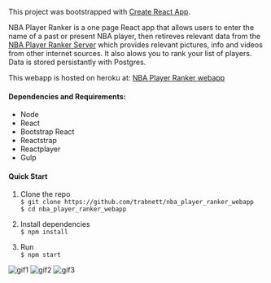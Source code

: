 This project was bootstrapped with [Create React App](https://github.com/facebook/create-react-app).

NBA Player Ranker is a one page React app that allows users to enter the name of a past or present NBA player, then retireves relevant data from the [NBA Player Ranker Server](https://github.com/trabnett/nba-player-ranker-server) which provides relevant pictures, info and videos from other internet sources. It also alows you to rank your list of players. Data is stored persistantly with Postgres.

This webapp is hosted on heroku at:
[NBA Player Ranker webapp](https://nba-player-ranker.herokuapp.com/)

#### Dependencies and Requirements:

+ Node
+ React
+ Bootstrap React
+ Reactstrap
+ Reactplayer
+ Gulp


#### Quick Start
1. Clone the repo  
``
 $ git clone https://github.com/trabnett/nba_player_ranker_webapp  
``  
``
 $ cd nba_player_ranker_webapp  
``

2. Install dependencies  
``
$ npm install  
``
3. Run  
``
$ npm start  
``

![gif1](https://github.com/trabnett/nba_player_ranker_webapp/blob/master/public/gifs/NBA1.gif)
![gif2](https://github.com/trabnett/nba_player_ranker_webapp/blob/master/public/gifs/NBA2.gif)
![gif3](https://github.com/trabnett/nba_player_ranker_webapp/blob/master/public/gifs/NBA3.gif)
